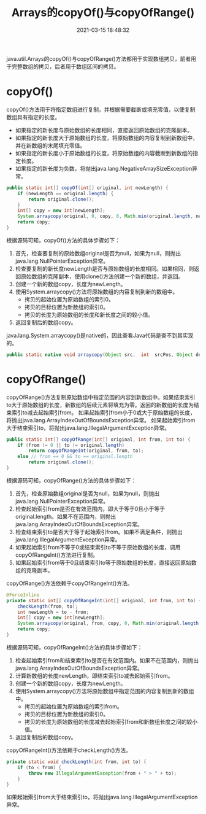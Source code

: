 ﻿---
title: Arrays的copyOf()与copyOfRange()
date: 2021-03-15 18:48:32
summary: 本文分享java.util.Arrays的copyOf()与copyOfRange()。
tags:
- Java
categories:
- Java
---

java.util.Arrays的copyOf()与copyOfRange()方法都用于实现数组拷贝，前者用于完整数组的拷贝，后者用于数组区间的拷贝。

# copyOf()

copyOf()方法用于将指定数组进行复制，并根据需要截断或填充零值，以使复制数组具有指定的长度。
- 如果指定的新长度与原始数组的长度相同，直接返回原始数组的克隆副本。
- 如果指定的新长度大于原始数组的长度，将原始数组的内容复制到新数组中，并在新数组的末尾填充零值。
- 如果指定的新长度小于原始数组的长度，将原始数组的内容截断到新数组的指定长度。
- 如果指定的新长度为负数，将抛出java.lang.NegativeArraySizeException异常。

```java
public static int[] copyOf(int[] original, int newLength) {
    if (newLength == original.length) {
        return original.clone();
    }
    int[] copy = new int[newLength];
    System.arraycopy(original, 0, copy, 0, Math.min(original.length, newLength));
    return copy;
}
```

根据源码可知，copyOf()方法的具体步骤如下：
1. 首先，检查要复制的原始数组original是否为null，如果为null，则抛出java.lang.NullPointerException异常。
2. 检查要复制的新长度newLength是否与原始数组的长度相同。如果相同，则返回原始数组的克隆副本，使用clone()方法创建一个新的数组，并返回。
3. 创建一个新的数组copy，长度为newLength。
4. 使用System.arraycopy()方法将原始数组的内容复制到新的数组中。
    - 拷贝的起始位置为原始数组的索引0。
    - 拷贝的目标位置为新数组的索引0。
    - 拷贝的长度为原始数组的长度和新长度之间的较小值。
5. 返回复制后的数组copy。

java.lang.System.arraycopy()是native的，因此查看Java代码是查不到其实现的。

```java
public static native void arraycopy(Object src,  int  srcPos, Object dest, int destPos, int length);
```

# copyOfRange()

copyOfRange()方法复制原始数组中指定范围的内容到新数组中。如果结束索引to大于原始数组的长度，新数组的后续元素将填充为零。返回的新数组的长度为结束索引to减去起始索引from。
如果起始索引from小于0或大于原始数组的长度，将抛出java.lang.ArrayIndexOutOfBoundsException异常。
如果起始索引from大于结束索引to，将抛出java.lang.IllegalArgumentException异常。

```java
public static int[] copyOfRange(int[] original, int from, int to) {
    if (from != 0 || to != original.length)
        return copyOfRangeInt(original, from, to);
    else // from == 0 && to == original.length
        return original.clone();
}
```

根据源码可知，copyOfRange()方法的具体步骤如下：
1. 首先，检查原始数组original是否为null，如果为null，则抛出java.lang.NullPointerException异常。
2. 检查起始索引from是否在有效范围内，即大于等于0且小于等于original.length。如果不在范围内，则抛出java.lang.ArrayIndexOutOfBoundsException异常。
3. 检查结束索引to是否大于等于起始索引from。如果不满足条件，则抛出java.lang.IllegalArgumentException异常。
4. 如果起始索引from不等于0或结束索引to不等于原始数组的长度，调用copyOfRangeInt()方法进行复制。
5. 如果起始索引from等于0且结束索引to等于原始数组的长度，直接返回原始数组的克隆副本。

copyOfRange()方法依赖于copyOfRangeInt()方法。

```java
@ForceInline
private static int[] copyOfRangeInt(int[] original, int from, int to) {
    checkLength(from, to);
    int newLength = to - from;
    int[] copy = new int[newLength];
    System.arraycopy(original, from, copy, 0, Math.min(original.length - from, newLength));
    return copy;
}
```

根据源码可知，copyOfRangeInt()方法的具体步骤如下：
1. 检查起始索引from和结束索引to是否在有效范围内。如果不在范围内，则抛出java.lang.ArrayIndexOutOfBoundsException异常。
2. 计算新数组的长度newLength，即结束索引to减去起始索引from。
3. 创建一个新的数组copy，长度为newLength。
4. 使用System.arraycopy()方法将原始数组中指定范围的内容复制到新的数组中。
    - 拷贝的起始位置为原始数组的索引from。
    - 拷贝的目标位置为新数组的索引0。
    - 拷贝的长度为原始数组的长度减去起始索引from和新数组长度之间的较小值。
5. 返回复制后的数组copy。

copyOfRangeInt()方法依赖于checkLength()方法。

```java
private static void checkLength(int from, int to) {
    if (to < from) {
        throw new IllegalArgumentException(from + " > " + to);
    }
}
```

如果起始索引from大于结束索引to，将抛出java.lang.IllegalArgumentException异常。
